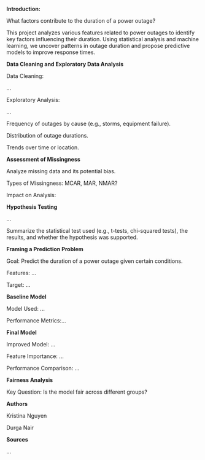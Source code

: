 **Introduction:**

What factors contribute to the duration of a power outage?

This project analyzes various features related to power outages to identify key factors influencing their duration. Using statistical analysis and machine learning, we uncover patterns in outage duration and propose predictive models to improve response times.


**Data Cleaning and Exploratory Data Analysis**

Data Cleaning:

...


Exploratory Analysis:

...


Frequency of outages by cause (e.g., storms, equipment failure).

Distribution of outage durations.

Trends over time or location.

**Assessment of Missingness**

Analyze missing data and its potential bias.


Types of Missingness: MCAR, MAR, NMAR?

Impact on Analysis: 


**Hypothesis Testing**

...

Summarize the statistical test used (e.g., t-tests, chi-squared tests), the results, and whether the hypothesis was supported.


**Framing a Prediction Problem**

Goal: Predict the duration of a power outage given certain conditions.

Features: ...

Target: ...


**Baseline Model**

Model Used: ...

Performance Metrics:...


**Final Model**

Improved Model: ...

Feature Importance: ...

Performance Comparison: ...


**Fairness Analysis**

Key Question: Is the model fair across different groups?

<Visual>

**Authors**

Kristina Nguyen

Durga Nair


**Sources**

...
